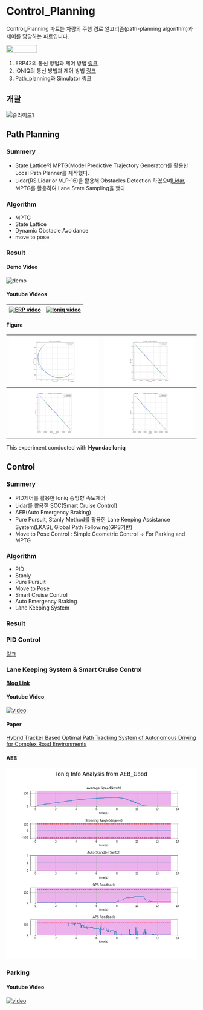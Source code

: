 # Control_Planning
Control_Planning 파트는 차량의 주행 경로 알고리즘(path-planning algorithm)과 제어를 담당하는 파트입니다.

<img src="https://user-images.githubusercontent.com/59792475/87428588-840cbd00-c61d-11ea-8bbb-6b7a2d56f91a.png" align="center" width="40%" height="40%"/></img>

1. ERP42의 통신 방법과 제어 방법 [링크](./Control/ERP42)
2. IONIQ의 통신 방법과 제어 방법 [링크](./Control/Ioniq)
3. Path_planning과 Simulator [링크](./Planning)

## 개괄
![슬라이드1](https://user-images.githubusercontent.com/59792475/87427806-4c514580-c61c-11ea-8115-62d565470eb7.JPG)

## Path Planning
### Summery
 - State Lattice와 MPTG(Model Predictive Trajectory Generator)를 활용한 Local Path Planner를 제작했다.
 - Lidar(RS Lidar or VLP-16)을 활용해 Obstacles Detection 하였으며[Lidar](https://github.com/DGIST-ARTIV/Lidar), MPTG를 활용하여 Lane State Sampling을 했다.
 ### Algorithm

  - MPTG
  - State Lattice
  - Dynamic Obstacle Avoidance
  - move to pose

 ### Result

 #### Demo Video
 ![demo](/images/Ioniq_test.gif)
#### Youtube Videos
 [![ERP video](https://img.youtube.com/vi/E_8HAf1OwA8/0.jpg)](https://www.youtube.com/watch?v=E_8HAf1OwA8) | [![Ioniq video](https://img.youtube.com/vi/KWBubw8ciBU/0.jpg)](https://www.youtube.com/watch?v=KWBubw8ciBU) 
  :-------------------------:|:-------------------------:

#### Figure

 ![](/images/circle.png ) | ![](/images/straight-1cone.png )
 :-------------------------:|:-------------------------:
 ![](/images/straight-2cone.png) | ![](/images/straight-car.png)

This experiment conducted with **Hyundae Ioniq**



 ## Control
 ### Summery
  - PID제어를 활용한 Ioniq 종방향 속도제어
  - Lidar를 활용한 SCC(Smart Cruise Control)
  - AEB(Auto Emergency Braking)
  - Pure Pursuit, Stanly Method를 활용한 Lane Keeping Assistance System(LKAS), Global Path Following(GPS기반)
  - Move to Pose Control : Simple Geometric Control -> For Parking and MPTG

### Algorithm
 - PID
 - Stanly
 - Pure Pursuit
 - Move to Pose
 - Smart Cruise Control
 - Auto Emergency Braking
 - Lane Keeping System
### Result

### PID Control
[링크](/Control/Ioniq/pid_ui)

### Lane Keeping System & Smart Cruise Control
[**Blog Link**]( https://dgist-artiv.github.io/blog/2021/02/25/LKS_cruise_test.html)
#### Youtube Video
[![video](https://img.youtube.com/vi/5POMPtsQw7Y/0.jpg)](https://www.youtube.com/watch?v=5POMPtsQw7Y)
#### Paper
[Hybrid Tracker Based Optimal Path Tracking System of Autonomous Driving for Complex Road Environments](https://ieeexplore.ieee.org/document/9427137?source=authoralert)

#### AEB
![](/images/AEB_Good.png)

### Parking

#### Youtube Video
[![video](https://img.youtube.com/vi/-xkI9TswtBQ/0.jpg)](https://www.youtube.com/watch?v=-xkI9TswtBQ)
